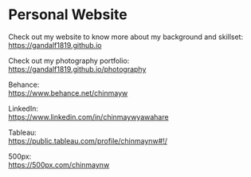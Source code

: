 # Personal Website

Check out my website to know more about my background and skillset: <br>
https://gandalf1819.github.io

Check out my photography portfolio: <br>
https://gandalf1819.github.io/photography

Behance: <br>
https://www.behance.net/chinmayw

LinkedIn: <br>
https://www.linkedin.com/in/chinmaywyawahare

Tableau: <br>
https://public.tableau.com/profile/chinmaynw#!/

500px: <br>
https://500px.com/chinmaynw
